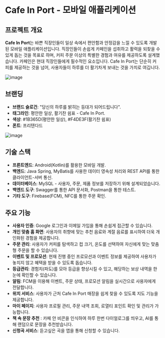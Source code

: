 # Cafe In Port - 모바일 애플리케이션


## 프로젝트 개요

**Cafe In Port**는 바쁜 직장인들이 일상 속에서 편안함과 안정감을 느낄 수 있도록 개발된 모바일 애플리케이션입니다.
직장인들이 손쉽게 카페인을 섭취하고 활력을 되찾을 수 있게 돕는 것을 목표로 하며, 커피 주문 이상의 특별한 경험과 여유를 제공하도록 설계했습니다.
카페인은 현대 직장인들에게 필수적인 요소입니다. Cafe In Port는 단순히 커피를 제공하는 것을 넘어, 사용자들이 하루를 더 활기차게 보내는 것을 가치로 여깁니다.


![image](https://github.com/user-attachments/assets/0c3e261e-bf65-48c2-a1ab-6d6e356fef80)



## 브랜딩

- **브랜드 슬로건**: "당신의 하루를 밝히는 등대가 되어드립니다".
- **태그라인**: 평안한 일상, 활기찬 쉼표 - Cafe In Port.
- **색상**: #1B365D(평안한 일상), #F4DE3F(활기찬 쉼표)
- **폰트**: 프리텐다드


![image](https://github.com/user-attachments/assets/f44e9f82-dcae-4d13-b34a-7e2a875b1471)



## 기술 스택

- **프론트엔드**: Android(Kotlin)를 활용한 모바일 개발.
- **백엔드**: Java Spring, MyBatis를 사용한 데이터 영속성 처리와 REST API를 통한 클라이언트-서버 통신.
- **데이터베이스**: MySQL - 사용자, 주문, 제품 정보를 저장하기 위해 설계되었습니다.
- **백엔드 도구**: Swagger를 통한 API 문서화, Postman을 통한 테스트.
- **기타 도구**: Firebase(FCM), NFC를 통한 주문 확인.

## 주요 기능

- **사용자 인증**: Google 로그인과 이메일 가입을 통해 손쉽게 접근할 수 있습니다.
- **개인 맞춤 홈 화면**: 사용자의 취향에 맞는 추천 음료와 계절 음료를 표시하여 더욱 개인화된 경험을 제공합니다.
- **주문 관리**: 사용자가 커피를 탐색하고 컵 크기, 온도를 선택하여 자신에게 맞는 맞춤형 주문을 할 수 있습니다.
- **이벤트 및 프로모션**: 현재 진행 중인 프로모션과 이벤트 정보를 제공하여 사용자가 놓치지 않고 혜택을 받을 수 있도록 돕습니다.
- **등급관리**: 경험치(파도)를 모아 등급을 향상시킬 수 있고, 해당하는 보상 내역을 한눈에 확인할 수 있습니다.
- **알림**: FCM을 이용해 이벤트, 주문 상태, 프로모션 알림을 실시간으로 사용자에게 전달합니다.
- **위치 서비스**: 사용자가 근처 Cafe In Port 매장을 쉽게 찾을 수 있도록 지도 기능을 제공합니다.
- **마이 페이지**: 사용자 프로필 관리, 주문 내역 조회, 로열티 포인트 확인 및 관리가 가능합니다.
- **책 속 문장 추천** : 카페 안 비콘을 인식하여 하루 한번 다이얼로그를 띄우고, AI를 통해 랜덤으로 문장을 추천받습니다.
- **신청곡 서비스**: 듣고싶은 곡을 앱을 통해 신청할 수 있습니다.

  
